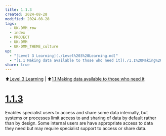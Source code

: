 ```yaml
---
title: 1.1.3
created: 2024-08-28
modified: 2024-08-28
tags:
  - UK-DMM_row
  - index
  - PROJECT
  - UK-DMM
  - UK-DMM_THEME_culture
up:
  - "[Level 3 Learning](./Level%203%20Learning.md)"
  - "[1.1 Making data available to those who need it](./1.1%20Making%20data%20available%20to%20those%20who%20need%20it.md)"
share: true
---
```

⬆️[Level 3 Learning](./Level%203%20Learning.md) | ⬆️[1.1 Making data available to those who need it](./1.1%20Making%20data%20available%20to%20those%20who%20need%20it.md)
# [1.1.3](1.1.3.md)

Enables specialist users to access and share some data internally, but systems or processes limit access to and sharing of data by default rather than by design. Some internal users are have appropriate access to data they need but may require specialist support to access or share data.

